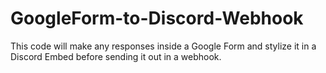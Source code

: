 # GoogleForm-to-Discord-Webhook
This code will make any responses inside a Google Form and stylize it in a Discord Embed before sending it out in a webhook.
